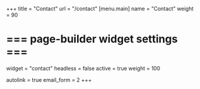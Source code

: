 +++
title       = "Contact"
url         = "/contact"
[menu.main]
  name   = "Contact"
  weight = 90

# === page-builder widget settings ===
widget      = "contact"
headless    = false
active      = true
weight      = 100

autolink    = true
email_form  = 2
+++


